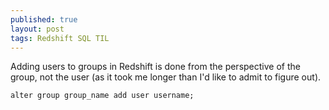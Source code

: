 ```yaml
---
published: true
layout: post
tags: Redshift SQL TIL
---
```

Adding users to groups in Redshift is done from the perspective of the group, not the user (as it took me longer than I'd like to admit to figure out).

`alter group group_name add user username;`
